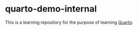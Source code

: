 # quarto-demo-internal

This is a learning repository for the purpose of learning [Quarto](https://quarto.org/).
